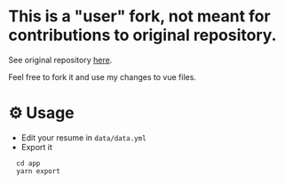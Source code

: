 [original-url]: https://github.com/salomonelli/best-resume-ever

# This is a "user" fork, not meant for contributions to original repository.

See original repository [here][original-url].

Feel free to fork it and use my changes to vue files.

# ⚙️ Usage

- Edit your resume in `data/data.yml`
- Export it

```
  cd app
  yarn export
```
